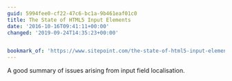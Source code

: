 ```yaml
---
guid: 5994fee0-cf22-47c6-bc1a-9b461eaf01c0
title: The State of HTML5 Input Elements
date: '2016-10-16T09:41:11+00:00'
changed: '2019-09-24T14:35:23+00:00'


bookmark_of: 'https://www.sitepoint.com/the-state-of-html5-input-elements/'
---
```



A good summary of issues arising from input field localisation.
